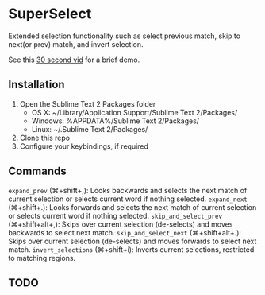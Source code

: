 SuperSelect
==================

Extended selection functionality such as select previous match, skip to next(or prev) match, and invert selection.

See this [30 second vid](http://youtu.be/8SQi-Fvhp-Q) for a brief demo.

Installation
------------

1. Open the Sublime Text 2 Packages folder
    - OS X: ~/Library/Application Support/Sublime Text 2/Packages/
    - Windows: %APPDATA%/Sublime Text 2/Packages/
    - Linux: ~/.Sublime Text 2/Packages/
2. Clone this repo
3. Configure your keybindings, if required

Commands
--------

`expand_prev` (&#8984;+shift+,): Looks backwards and selects the next match of current selection or selects current word if nothing selected.
`expand_next` (&#8984;+shift+.): Looks forwards and selects the next match of current selection or selects current word if nothing selected.
`skip_and_select_prev` (&#8984;+shift+alt+,): Skips over current selection (de-selects) and moves backwards to select next match.
`skip_and_select_next` (&#8984;+shift+alt+.): Skips over current selection (de-selects) and moves forwards to select next match.
`invert_selections` (&#8984;+shift+i): Inverts current selections, restricted to matching regions.

TODO
--------
